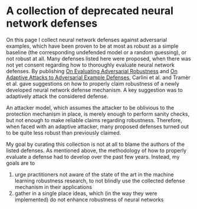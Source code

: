 # A collection of deprecated neural network defenses
On this page I collect neural network defenses against adversarial examples, which have been proven to be at most as robust as a simple baseline (the corresponding undefended model or a random guessing), or not robust at all.
Many defenses listed here were proposed, when there was not yet consent regarding how to thoroughly evaluate neural network defenses.
By publishing [On Evaluating Adversarial Robustness](http://arxiv.org/abs/1902.06705) and [On Adaptive Attacks to Adversarial Example Defenses](https://arxiv.org/abs/2002.08347), Carlini et al. and Tramèr et al. gave suggestions on how to properly claim robustness of a newly developed neural network defense mechanism.
A key suggestion was to adaptively attack the considered defense.

An attacker model, which assumes the attacker to be oblivious to the protection mechanism in place, is merely enough to perform sanity checks, but not enough to make reliable claims regarding robustness.
Therefore, when faced with an adaptive attacker, many proposed defenses turned out to be quite less robust than previously claimed.

My goal by curating this collection is not at all to blame the authors of the listed defenses.
As mentioned above, the methodology of how to properly evaluate a defense had to develop over the past few years.
Instead, my goals are to

  1) urge practitioners not aware of the state of the art in the machine learning robustness research, to not blindly use the collected defense mechanism in their applications
  2) gather in a single place ideas, which (in the way they were implemented) do not enhance robustness of neural networks
